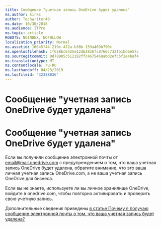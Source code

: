 ```yaml
---
title: Сообщение "учетная запись OneDrive будет удалена"
ms.author: kirks
author: Techwriter40
ms.date: 10/30/2018
ms.audience: ITPro
ms.topic: article
ROBOTS: NOINDEX, NOFOLLOW
localization_priority: Normal
ms.assetid: 16645f44-219e-4f2a-b30b-159a409b790c
ms.openlocfilehash: 1f628bc6425e12d62826fc8766c732fb1bd6e57c
ms.sourcegitcommit: 9d78905c512192ffc4675468abd2efc5f2e4baf4
ms.translationtype: MT
ms.contentlocale: ru-RU
ms.lasthandoff: 04/23/2019
ms.locfileid: "32388036"
---
```

# <a name="onedrive-account-will-be-deleted-message"></a>Сообщение "учетная запись OneDrive будет удалена"

# <a name="onedrive-account-will-be-deleted-message"></a>Сообщение "учетная запись OneDrive будет удалена"

Если вы получили сообщение электронной почты от email@mail.onedrive.com с предупреждением о том, что ваша учетная запись OneDrive будет удалена, обратите внимание, что это ваша личная учетная запись OneDrive.com, а не ваша учетная запись OneDrive для бизнеса. 
  
Если вы не знаете, используете ли вы личное хранилище OneDrive, войдите в onedrive.com, чтобы повторно активировать и проверить свою учетную запись.
  
Дополнительные сведения приведены [в статье Почему я получаю сообщение электронной почты о том, что ваша учетная запись будет удалена?](https://go.microsoft.com/fwlink/?linkid=2036151&amp;clcid=0x409)
  

